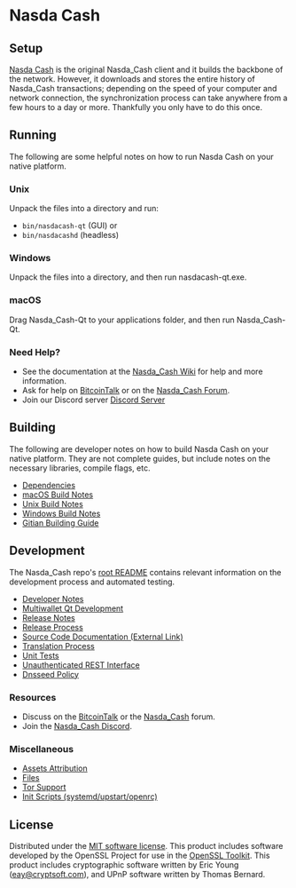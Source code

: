Nasda Cash
=============

Setup
---------------------
[Nasda Cash](http://nasdacash.org/wallet) is the original Nasda_Cash client and it builds the backbone of the network. However, it downloads and stores the entire history of Nasda_Cash transactions; depending on the speed of your computer and network connection, the synchronization process can take anywhere from a few hours to a day or more. Thankfully you only have to do this once.

Running
---------------------
The following are some helpful notes on how to run Nasda Cash on your native platform.

### Unix

Unpack the files into a directory and run:

- `bin/nasdacash-qt` (GUI) or
- `bin/nasdacashd` (headless)

### Windows

Unpack the files into a directory, and then run nasdacash-qt.exe.

### macOS

Drag Nasda_Cash-Qt to your applications folder, and then run Nasda_Cash-Qt.

### Need Help?

* See the documentation at the [Nasda_Cash Wiki](https://github.com/Nasda_Cash-Project/Nasda_Cash/wiki)
for help and more information.
* Ask for help on [BitcoinTalk](https://bitcointalk.org/index.php?topic=1262920.0) or on the [Nasda_Cash Forum](http://forum.nasdacash.org/).
* Join our Discord server [Discord Server](https://discord.nasdacash.org)

Building
---------------------
The following are developer notes on how to build Nasda Cash on your native platform. They are not complete guides, but include notes on the necessary libraries, compile flags, etc.

- [Dependencies](dependencies.md)
- [macOS Build Notes](build-osx.md)
- [Unix Build Notes](build-unix.md)
- [Windows Build Notes](build-windows.md)
- [Gitian Building Guide](gitian-building.md)

Development
---------------------
The Nasda_Cash repo's [root README](/README.md) contains relevant information on the development process and automated testing.

- [Developer Notes](developer-notes.md)
- [Multiwallet Qt Development](multiwallet-qt.md)
- [Release Notes](release-notes.md)
- [Release Process](release-process.md)
- [Source Code Documentation (External Link)](https://www.fuzzbawls.pw/nasdacash/doxygen/)
- [Translation Process](translation_process.md)
- [Unit Tests](unit-tests.md)
- [Unauthenticated REST Interface](REST-interface.md)
- [Dnsseed Policy](dnsseed-policy.md)

### Resources
* Discuss on the [BitcoinTalk](https://bitcointalk.org/index.php?topic=1262920.0) or the [Nasda_Cash](http://forum.nasdacash.org/) forum.
* Join the [Nasda_Cash Discord](https://discord.nasdacash.org).

### Miscellaneous
- [Assets Attribution](assets-attribution.md)
- [Files](files.md)
- [Tor Support](tor.md)
- [Init Scripts (systemd/upstart/openrc)](init.md)

License
---------------------
Distributed under the [MIT software license](/COPYING).
This product includes software developed by the OpenSSL Project for use in the [OpenSSL Toolkit](https://www.openssl.org/). This product includes
cryptographic software written by Eric Young ([eay@cryptsoft.com](mailto:eay@cryptsoft.com)), and UPnP software written by Thomas Bernard.
